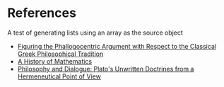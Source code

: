 <!-- {{template.comment}} -->

# References

A test of generating lists using an array as the source object

* [Figuring the Phallogocentric Argument with Respect to the Classical Greek Philosophical Tradition](http://kenstange.com/nebula/feat013/feat013.html) <!-- * [{{references.0.title="Figuring the Phallogocentric Argument with Respect to the Classical Greek Philosophical Tradition"}}]({{references.0.link="http://kenstange.com/nebula/feat013/feat013.html"}}) -->
* [A History of Mathematics](https://archive.org/details/historyofmathema00boye) <!-- * [{{references.1.title="A History of Mathematics"}}]({{references.1.link="https://archive.org/details/historyofmathema00boye"}}) -->
* [Philosophy and Dialogue: Plato's Unwritten Doctrines from a Hermeneutical Point of View](http://www.bu.edu/wcp/Papers/Anci/AnciRodr.htm) <!-- * [{{references.2.title="Philosophy and Dialogue: Plato's Unwritten Doctrines from a Hermeneutical Point of View"}}]({{references.2.link="http://www.bu.edu/wcp/Papers/Anci/AnciRodr.htm"}}) -->